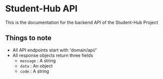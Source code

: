# Student-Hub API

This is the documentation for the backend API of the Student-Hub Project

## Things to note 
- All API endpoints start with 'domain/api/'
- All response objects return three fields
	+ `message` : A string
	+ `data` : An object
	+ `code` : A string